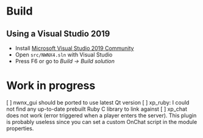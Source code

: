 

# Build

## Using a Visual Studio 2019

- Install [Microsoft Visual Studio 2019 Community](https://visualstudio.microsoft.com/downloads/#visual-studio-community-2019)
- Open `src/NWNX4.sln` with Visual Studio
- Press F6 or go to _Build -> Build solution_


# Work in progress

[ ] nwnx_gui should be ported to use latest Qt version
[ ] xp_ruby: I could not find any up-to-date prebuilt Ruby C library to link against
[ ] xp_chat does not work (error triggered when a player enters the server). This plugin is probably useless since you can set a custom OnChat script in the module properties.